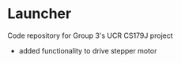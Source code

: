 # Launcher
Code repository for Group 3's UCR CS179J project

- added functionality to drive stepper motor
